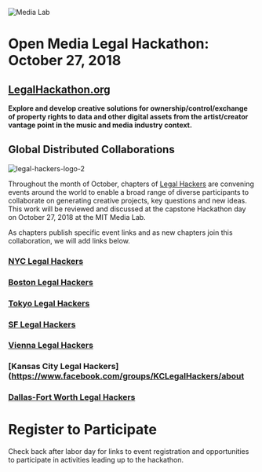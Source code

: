 ![Media Lab](https://user-images.githubusercontent.com/2357755/44622493-65657780-a887-11e8-82fa-14e605fd49f3.png)

# Open Media Legal Hackathon: October 27, 2018

## [LegalHackathon.org](http://LegalHackathon.org)

**Explore and develop creative solutions for ownership/control/exchange of property rights to data and other digital assets from the artist/creator vantage point in the music and media industry context.**

## Global Distributed Collaborations

![legal-hackers-logo-2](https://user-images.githubusercontent.com/2357755/44622490-626a8700-a887-11e8-8e37-7a426d0eab7e.png)

Throughout the month of October, chapters of [Legal Hackers](http://legalhackers.org) are convening events around the world to enable a broad range of diverse participants to collaborate on generating creative projects, key questions and new ideas.  This work will be reviewed and discussed at the capstone Hackathon day on October 27, 2018 at the MIT Media Lab.  

As chapters publish specific event links and as new chapters join this collaboration, we will add links below.  

### [NYC Legal Hackers](https://www.meetup.com/legalhackers)

### [Boston Legal Hackers](https://www.meetup.com/bostonlegalhackers)

### [Tokyo Legal Hackers](https://www.meetup.com/Tokyo-Legal-Hackers)

### [SF Legal Hackers](https://www.meetup.com/SFLegalHackers)

### [Vienna Legal Hackers](http://www.vie-legalhackers.at)

### [Kansas City Legal Hackers](https://www.facebook.com/groups/KCLegalHackers/about

### [Dallas-Fort Worth Legal Hackers](https://www.meetup.com/DFW-Legal-Hackers)


# Register to Participate

Check back after labor day for links to event registration and opportunities to participate in activities leading up to the hackathon. 
